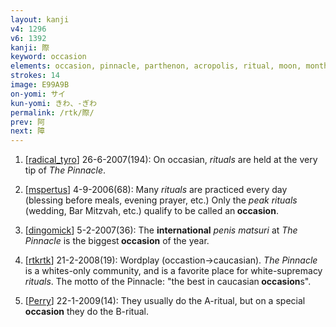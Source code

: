 ```yaml
---
layout: kanji
v4: 1296
v6: 1392
kanji: 際
keyword: occasion
elements: occasion, pinnacle, parthenon, acropolis, ritual, moon, month, flesh, part of the body, crotch, altar, show, two, small
strokes: 14
image: E99A9B
on-yomi: サイ
kun-yomi: きわ、-ぎわ
permalink: /rtk/際/
prev: 阿
next: 障
---
```


1) [<a href="http://kanji.koohii.com/profile/radical_tyro">radical_tyro</a>] 26-6-2007(194): On occasian, <em>rituals</em> are held at the very tip of <em>The Pinnacle</em>.

2) [<a href="http://kanji.koohii.com/profile/mspertus">mspertus</a>] 4-9-2006(68): Many <em>rituals</em> are practiced every day (blessing before meals, evening prayer, etc.) Only the <em>peak</em> <em>rituals</em> (wedding, Bar Mitzvah, etc.) qualify to be called an<strong> occasion</strong>.

3) [<a href="http://kanji.koohii.com/profile/dingomick">dingomick</a>] 5-2-2007(36): The <strong>international</strong> <em>penis matsuri</em> at <em>The Pinnacle</em> is the biggest<strong> occasion</strong> of the year.

4) [<a href="http://kanji.koohii.com/profile/rtkrtk">rtkrtk</a>] 21-2-2008(19): Wordplay (occastion-&gt;caucasian). <em>The Pinnacle</em> is a whites-only community, and is a favorite place for white-supremacy <em>rituals</em>. The motto of the Pinnacle: &quot;the best in caucasian<strong> occasion</strong>s&quot;.

5) [<a href="http://kanji.koohii.com/profile/Perry">Perry</a>] 22-1-2009(14): They usually do the A-ritual, but on a special<strong> occasion</strong> they do the B-ritual.


